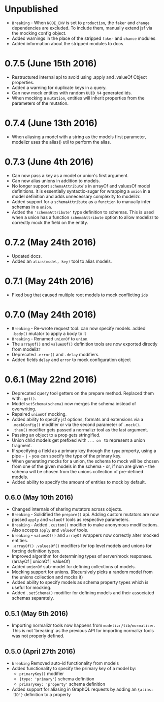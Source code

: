 # Unpublished

+ `Breaking` - When `NODE_ENV` is set to `production`, the `faker` and `change` dependencies are excluded. To include them, manually extend jsf via the mocking config object.
+ Added warnings in the place of the stripped `faker` and `chance` modules.
+ Added information about the stripped modules to docs.

# 0.7.5 (June 15th 2016)

+ Restructured internal api to avoid using .apply and .valueOf Object properties.
+ Added a warning for duplicate keys in a query.
+ Can now mock entities with random `UUID_V4` generated ids.
+ When mocking a `mutation`, entities will inherit properties from the parameters of the mutation.

# 0.7.4 (June 13th 2016)

+ When aliasing a model with a string as the models first parameter, modelizr uses the alias() util to perform the alias.

# 0.7.3 (June 4th 2016)

+ Can now pass a key as a model or union's first argument.
+ Can now alias unions in addition to models.
+ No longer support `schemaAttribute`'s in arrayOf and valuesOf model definitions. It is essentially syntactic-sugar for wrapping a `union` in a model definition and adds unnecessary
complexity to modelizr.
+ Added support for a `schemaAttribute` as a `function` to manually infer schemas in a `union`.
+ Added the `'schemaAttribute'` type definition to schemas. This is used when a union has a function `schemaAttribute` option to allow modelizr to correctly mock the field on the entity.

# 0.7.2 (May 24th 2016)

+ Updated docs.
+ Added an `alias(model, key)` tool to alias models.

# 0.7.1 (May 24th 2016)

+ Fixed bug that caused multiple root models to mock conflicting `id`s

# 0.7.0 (May 24th 2016)

+ `Breaking` - Re-wrote request tool. can now specify models. added `.body()` mutator to apply a body to it
+ `Breaking` - Renamed `unionOf` to `union`.
+ The `arrayOf()` and `valuesOf()` definition tools are now exported directly from modelizr
+ Deprecated `.error()` and `.delay` modifiers.
+ Added fields `delay` and `error` to mock configuration object

# 0.6.1 (May 22nd 2016)

+ Deprecated query tool getters on the prepare method. Replaced them with `.get()`.
+ Model `setSchema(schema)` now merges the schema instead of overwriting.
+ Repaired `unionOf` mocking.
+ Added ability to specify jsf options, formats and extensions via a `.mockConfig()` modifier or via the second parameter of `.mock()`.
+ `.then()` modifier gets passed a normalizr tool as the last argument.
+ Passing an object to a prop gets stringified.
+ Union child models get prefixed with `... on ` to represent a union fragment.
+ If specifying a field as a primary key through the `type` property, using a pipe - `|` - you can specify the type of the primary key.
+ When generating mocks for a union, the schema to mock will be chosen from one of the given models in the schema - or, if non are given - the
schema will be chosen from the unions collection of pre-defined models.
+ Added ability to specify the amount of entities to mock by default.

## 0.6.0 (May 10th 2016)

+ Changed internals of sharing mutators across objects.
+ `Breaking` - Solidified the `prepare()` api. Adding custom mutators are now passed `apply` and `valueOf` tools as respective parameters.
+ `Breaking` - Added `.custom()` modifier to make anonymous modifications. Also accepts `apply` and `valueOf` tools.
+ `breaking` - `valuesOf()` and `arrayOf` wrappers now correctly alter mocked entities.
+ `.arrayOf()` `.valuesOf()` modifiers for top level models and unions for forcing definition types.
+ Improved algorithm for determining types of server/mock responses. (arrayOf | unionOf | valueOf)
+ Added `unionOf` sub-model for defining collections of models.
+ Mocking support for unions. (Recursively picks a random model from the unions collection and mocks it)
+ Added ability to specify models as schema property types which is useful for mocking.
+ Added `.setSchema()` modifier for defining models and their associated schemas separately.

## 0.5.1 (May 5th 2016)

+ Importing normalizr tools now happens from `modelizr/lib/normalizer`. This is not 'breaking' as
the previous API for importing normalizr tools was not properly defined.

## 0.5.0 (April 27th 2016)

+ `breaking` Removed auto-id functionality from models
+ Added functionality to specify the primary key of a model by:
    + `primaryKey()` modifier
    + `{type: 'primary'}` schema definition
    + `primaryKey: 'property'` schema definition
+ Added support for aliasing in GraphQL requests by adding an `{alias: 'ID'}` definition to a property